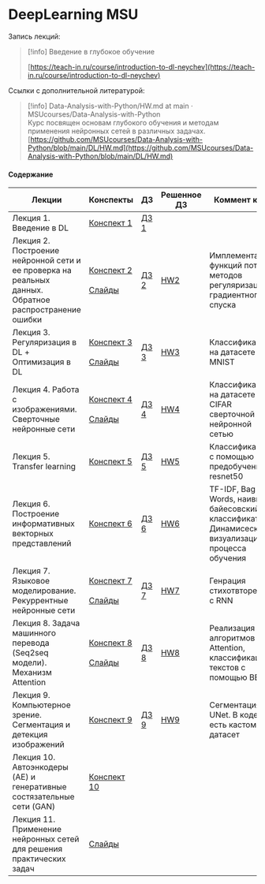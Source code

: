 # DeepLearning MSU

Запись лекций:

> [!info] Введение в глубокое обучение  
>  
> [https://teach-in.ru/course/introduction-to-dl-neychev](https://teach-in.ru/course/introduction-to-dl-neychev)  

Ссылки с дополнительной литературой:

> [!info] Data-Analysis-with-Python/HW.md at main · MSUcourses/Data-Analysis-with-Python  
> Курс посвящен основам глубокого обучения и методам применения нейронных сетей в различных задачах.  
> [https://github.com/MSUcourses/Data-Analysis-with-Python/blob/main/DL/HW.md](https://github.com/MSUcourses/Data-Analysis-with-Python/blob/main/DL/HW.md)  

#### Содержание

| Лекции                                                                                                | Конспекты                                                                                                                                                                                                       | ДЗ                                                                                                                            | Решенное ДЗ                                                                                            | Коммент к дз                                                                                             |
| ----------------------------------------------------------------------------------------------------- | --------------------------------------------------------------------------------------------------------------------------------------------------------------------------------------------------------------- | ----------------------------------------------------------------------------------------------------------------------------- | ------------------------------------------------------------------------------------------------------ | -------------------------------------------------------------------------------------------------------- |
| Лекция 1. Введение в DL                                                                               | [Конспект 1](https://colab.research.google.com/drive/1oY4yysrlNVNqWuB6la0LrrABz-Y-lKj6?usp=sharing)                                                                                                             | [ДЗ 1](https://colab.research.google.com/github/girafe-ai/ml-course/blob/msu_branch/homeworks/hw01_pytorch_basics/HW01.ipynb) |                                                                                                        |                                                                                                          |
| Лекция 2. Построение нейронной сети и ее проверка на реальных данных. Обратное распространение ошибки | [Конспект 2](https://colab.research.google.com/drive/11N4BfAlA5xKsJ6KkJ6eGiO7U-UZH58w3?usp=sharing)  <br>   <br>[Слайды](https://drive.google.com/file/d/1Cw7xlnTRmjC28LLcUh1Aud3Qh5WQgC4g/view?usp=sharing)    | [ДЗ 2](https://colab.research.google.com/github/girafe-ai/ml-course/blob/msu_branch/homeworks/hw02_derivatives/HW02.ipynb)    | [HW2](https://colab.research.google.com/drive/1yLJI3r83pmxQCgTovjnJLFGgCG8gC-Cy#scrollTo=6GgeWdBmGE3H) | Имплементация функций потерь, методов регуляризации, градиентного спуска                                 |
| Лекция 3. Регуляризация в DL + Оптимизация в DL                                                       | [Конспект 3](https://colab.research.google.com/drive/1VnVuI0Bic7T6WE6eHjrnsGUTPiUl17jS?usp=sharing)  <br>   <br>[Слайды](https://drive.google.com/file/d/1OibRGXexJhSq6ID7zIwNSliJGUrBliFr/view?usp=sharing)    | [ДЗ 3](https://colab.research.google.com/github/girafe-ai/ml-course/blob/msu_branch/homeworks/hw03_mnist/HW03.ipynb)          | [HW3](https://colab.research.google.com/drive/1YolkZorAx2Wt20Y6fFt_lh88rdm2yLQj)                       | Классификация на датасете MNIST                                                                          |
| Лекция 4. Работа с изображениями. Сверточные нейронные сети                                           | [Конспект 4](https://colab.research.google.com/drive/1ZMu6C3ZEt3kCSDBNWGM6sicXL5-EhSve?usp=sharing)  <br>   <br>[Слайды](https://drive.google.com/file/d/17kITkKcbRhMROFjL0AZXIzgOcWjLUahN/view?usp=sharing)    | [ДЗ 4](https://colab.research.google.com/drive/1NUlMWF6iim4P94ZyVdIT7WQauXRBrPTq?usp=sharing)                                 | [HW4](https://colab.research.google.com/drive/1In2athGJRJDPW7hde-BbHNxRGJYGjtcu)                       | Классификация на датасете CIFAR сверточной нейронной сетью                                               |
| Лекция 5. Transfer learning                                                                           | [Конспект 5](https://colab.research.google.com/drive/1tURrDYNmn89c0NOboVptNgEOuedK0hbo?usp=sharing)                                                                                                             | [ДЗ 5](https://colab.research.google.com/drive/1oQ3dfCdSC0sVvGAmP_kT4H6XT3LsE0aj?usp=sharing)                                 | [HW5](https://colab.research.google.com/drive/1rI6cVJXvpcoqdNWeMugyZcPi17PSei1f)                       | Классификация с помощью предобученного resnet50                                                          |
| Лекция 6. Построение информативных векторных представлений                                            | [Конспект 6](https://colab.research.google.com/drive/1frihu_TiDgJrA3oX3YIdxeRVXEeWvH_t?usp=sharing)                                                                                                             | [ДЗ 6](https://colab.research.google.com/github/girafe-ai/ml-course/blob/msu_branch/homeworks/hw06_texts/HW06.ipynb)          | [HW6](https://colab.research.google.com/drive/1aofUS_syqUdUyaevlOb79XmmHRP6knv5)                       | TF-IDF, Bag of Words, наивный байесовский классификатор  <br>Динамисеская визуализации процесса обучения |
| Лекция 7. Языковое моделирование. Рекуррентные нейронные сети                                         | [Конспект 7](https://colab.research.google.com/drive/1u3gW7iPjkNsCm72fwIrIvavi_sCEzlAv?usp=sharing)  <br>   <br>[Слайды](https://drive.google.com/file/d/1fmIHh35etVqFPqFZ1RNjiLFKtAyDmvFW/view?usp=share_link) | [ДЗ 7](https://colab.research.google.com/github/girafe-ai/ml-course/blob/msu_branch/homeworks/hw07_poetry/HW07.ipynb)         | [HW7](https://colab.research.google.com/drive/1SqJuPqsBbei9wx6sNboMAaH3x4IBqHuw)                       | Генрация стихотвторений с RNN                                                                            |
| Лекция 8. Задача машинного перевода (Seq2seq модели). Механизм Attention                              | [Конспект 8](https://colab.research.google.com/drive/1XLQb_LQMtKmnyXQO4K7b37XmnRPpqqid?usp=sharing)  <br>   <br>[Слайды](https://drive.google.com/file/d/1N3Hz9pcMGrDj2ET5awBlPFgHOi0qv2G2/view?usp=share_link) | [ДЗ 8](https://colab.research.google.com/github/girafe-ai/ml-course/blob/msu_branch/homeworks/hw08_attention/HW08.ipynb)      | [HW8](https://colab.research.google.com/drive/1WWHcqyfWfTG3gzFnUfBRsk-tqOwd0ag3)                       | Реализация алгоритмов Attention, классификация текстов с помощью BERT                                    |
| Лекция 9. Компьютерное зрение. Сегментация и детекция изображений                                     | [Конспект 9](https://colab.research.google.com/drive/1HRUeBp89XvZ1TMi3fW6wBkqfGoiZjZao?usp=sharing)                                                                                                             | [ДЗ 9](https://colab.research.google.com/drive/1KJTMy_FGx0m57RbbrHIqQqJg4UbssWVy?usp=sharing)                                 | [HW9](https://colab.research.google.com/drive/1r7C8nRmN9_lIJ3xS3fDTyWYaIM5fnmQX)                       | Сегментация с UNet. В коде есть кастомный датасет                                                        |
| Лекция 10. Автоэнкодеры (AE) и генеративные состязательные сети (GAN)                                 | [Конспект 10](https://colab.research.google.com/drive/1S0M82Q6rxJ3JiTYNXC_ygUeDdVdEJobx?usp=sharing)                                                                                                            |                                                                                                                               |                                                                                                        |                                                                                                          |
| Лекция 11. Применение нейронных сетей для решения практических задач                                  | [Слайды](https://docs.google.com/presentation/d/1JqcM4B75nZVR33NzSoMDtoOd35CQpgAK8U_SQRDxaDE/edit)                                                                                                              |                                                                                                                               |                                                                                                        |                                                                                                          |

